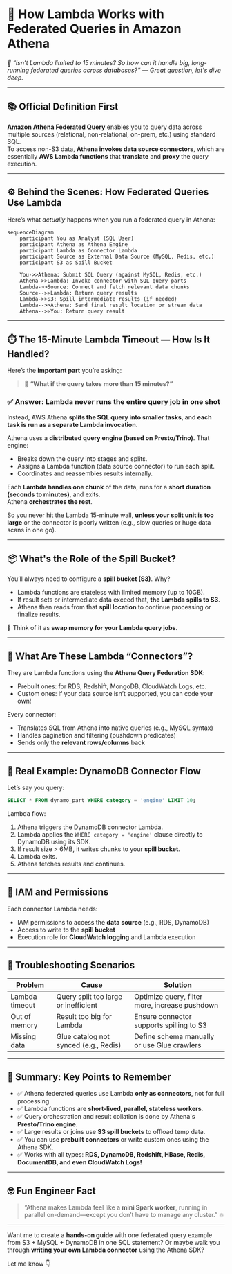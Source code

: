 # 🧠 How Lambda Works with Federated Queries in Amazon Athena

_💬 “Isn’t Lambda limited to 15 minutes? So how can it handle big, long-running federated queries across databases?” — Great question, let's dive deep._

---

## 📚 Official Definition First

**Amazon Athena Federated Query** enables you to query data across multiple sources (relational, non-relational, on-prem, etc.) using standard SQL.  
To access non-S3 data, **Athena invokes data source connectors**, which are essentially **AWS Lambda functions** that **translate** and **proxy** the query execution.

---

## ⚙️ Behind the Scenes: How Federated Queries Use Lambda

Here’s what _actually_ happens when you run a federated query in Athena:

```mermaid
sequenceDiagram
    participant You as Analyst (SQL User)
    participant Athena as Athena Engine
    participant Lambda as Connector Lambda
    participant Source as External Data Source (MySQL, Redis, etc.)
    participant S3 as Spill Bucket

    You->>Athena: Submit SQL Query (against MySQL, Redis, etc.)
    Athena->>Lambda: Invoke connector with SQL query parts
    Lambda->>Source: Connect and fetch relevant data chunks
    Source-->>Lambda: Return query results
    Lambda->>S3: Spill intermediate results (if needed)
    Lambda-->>Athena: Send final result location or stream data
    Athena-->>You: Return query result
```

---

## ⏱️ The 15-Minute Lambda Timeout — How Is It Handled?

Here’s the **important part** you’re asking:

> 🧠 **“What if the query takes more than 15 minutes?”**

### ✅ Answer: Lambda never runs the **entire** query job in one shot

Instead, AWS Athena **splits the SQL query into smaller tasks**, and **each task is run as a separate Lambda invocation**.

Athena uses a **distributed query engine (based on Presto/Trino)**. That engine:

- Breaks down the query into stages and splits.
- Assigns a Lambda function (data source connector) to run each split.
- Coordinates and reassembles results internally.

Each **Lambda handles one chunk** of the data, runs for a **short duration (seconds to minutes)**, and exits.  
Athena **orchestrates the rest**.

So you never hit the Lambda 15-minute wall, **unless your split unit is too large** or the connector is poorly written (e.g., slow queries or huge data scans in one go).

---

## 📦 What's the Role of the Spill Bucket?

You’ll always need to configure a **spill bucket (S3)**. Why?

- Lambda functions are stateless with limited memory (up to 10GB).
- If result sets or intermediate data exceed that, **the Lambda spills to S3**.
- Athena then reads from that **spill location** to continue processing or finalize results.

📌 Think of it as **swap memory for your Lambda query jobs**.

---

## 🔌 What Are These Lambda “Connectors”?

They are Lambda functions using the **Athena Query Federation SDK**:

- Prebuilt ones: for RDS, Redshift, MongoDB, CloudWatch Logs, etc.
- Custom ones: if your data source isn’t supported, you can code your own!

Every connector:

- Translates SQL from Athena into native queries (e.g., MySQL syntax)
- Handles pagination and filtering (pushdown predicates)
- Sends only the **relevant rows/columns** back

---

## 🧪 Real Example: DynamoDB Connector Flow

Let’s say you query:

```sql
SELECT * FROM dynamo_part WHERE category = 'engine' LIMIT 10;
```

Lambda flow:

1. Athena triggers the DynamoDB connector Lambda.
2. Lambda applies the `WHERE category = 'engine'` clause directly to DynamoDB using its SDK.
3. If result size > 6MB, it writes chunks to your **spill bucket**.
4. Lambda exits.
5. Athena fetches results and continues.

---

## 🔐 IAM and Permissions

Each connector Lambda needs:

- IAM permissions to access the **data source** (e.g., RDS, DynamoDB)
- Access to write to the **spill bucket**
- Execution role for **CloudWatch logging** and Lambda execution

---

## 🚨 Troubleshooting Scenarios

| Problem        | Cause                                 | Solution                                       |
| -------------- | ------------------------------------- | ---------------------------------------------- |
| Lambda timeout | Query split too large or inefficient  | Optimize query, filter more, increase pushdown |
| Out of memory  | Result too big for Lambda             | Ensure connector supports spilling to S3       |
| Missing data   | Glue catalog not synced (e.g., Redis) | Define schema manually or use Glue crawlers    |

---

## 🧵 Summary: Key Points to Remember

- ✅ Athena federated queries use Lambda **only as connectors**, not for full processing.
- ✅ Lambda functions are **short-lived, parallel, stateless workers**.
- ✅ Query orchestration and result collation is done by Athena's **Presto/Trino engine**.
- ✅ Large results or joins use **S3 spill buckets** to offload temp data.
- ✅ You can use **prebuilt connectors** or write custom ones using the Athena SDK.
- ✅ Works with all types: **RDS, DynamoDB, Redshift, HBase, Redis, DocumentDB, and even CloudWatch Logs!**

---

## 🤓 Fun Engineer Fact

> “Athena makes Lambda feel like a **mini Spark worker**, running in parallel on-demand—except you don’t have to manage any cluster.” 🔥

---

Want me to create a **hands-on guide** with one federated query example from S3 + MySQL + DynamoDB in one SQL statement? Or maybe walk you through **writing your own Lambda connector** using the Athena SDK?

Let me know 👇
